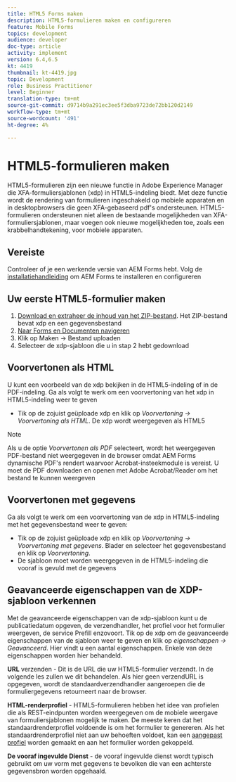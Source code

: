 ```yaml
---
title: HTML5 Forms maken
description: HTML5-formulieren maken en configureren
feature: Mobile Forms
topics: development
audience: developer
doc-type: article
activity: implement
version: 6.4,6.5
kt: 4419
thumbnail: kt-4419.jpg
topic: Development
role: Business Practitioner
level: Beginner
translation-type: tm+mt
source-git-commit: d9714b9a291ec3ee5f3dba9723de72bb120d2149
workflow-type: tm+mt
source-wordcount: '491'
ht-degree: 4%

---
```



# HTML5-formulieren maken

HTML5-formulieren zijn een nieuwe functie in Adobe Experience Manager die XFA-formuliersjablonen (xdp) in HTML5-indeling biedt. Met deze functie wordt de rendering van formulieren ingeschakeld op mobiele apparaten en in desktopbrowsers die geen XFA-gebaseerd pdf&#39;s ondersteunen. HTML5-formulieren ondersteunen niet alleen de bestaande mogelijkheden van XFA-formuliersjablonen, maar voegen ook nieuwe mogelijkheden toe, zoals een krabbelhandtekening, voor mobiele apparaten.

## Vereiste

Controleer of je een werkende versie van AEM Forms hebt. Volg de [installatiehandleiding](https://docs.adobe.com/content/help/en/experience-manager-65/forms/install-aem-forms/osgi-installation/installing-configuring-aem-forms-osgi.html) om AEM Forms te installeren en configureren

## Uw eerste HTML5-formulier maken

1. [Download en extraheer de inhoud van het ZIP-bestand](assets/assets.zip). Het ZIP-bestand bevat xdp en een gegevensbestand
2. [Naar Forms en Documenten navigeren](http://localhost:4502/aem/forms.html/content/dam/formsanddocuments)
3. Klik op Maken -> Bestand uploaden
4. Selecteer de xdp-sjabloon die u in stap 2 hebt gedownload

## Voorvertonen als HTML

U kunt een voorbeeld van de xdp bekijken in de HTML5-indeling of in de PDF-indeling. Ga als volgt te werk om een voorvertoning van het xdp in HTML5-indeling weer te geven

* Tik op de zojuist geüploade xdp en klik op _Voorvertoning -> Voorvertoning als HTML_. De xdp wordt weergegeven als HTML5

>[!NOTE]
>Als u de optie _Voorvertonen als PDF_ selecteert, wordt het weergegeven PDF-bestand niet weergegeven in de browser omdat AEM Forms dynamische PDF&#39;s rendert waarvoor Acrobat-insteekmodule is vereist. U moet de PDF downloaden en openen met Adobe Acrobat/Reader om het bestand te kunnen weergeven


## Voorvertonen met gegevens

Ga als volgt te werk om een voorvertoning van de xdp in HTML5-indeling met het gegevensbestand weer te geven:

* Tik op de zojuist geüploade xdp en klik op _Voorvertoning -> Voorvertoning met gegevens_. Blader en selecteer het gegevensbestand en klik op _Voorvertoning_.
* De sjabloon moet worden weergegeven in de HTML5-indeling die vooraf is gevuld met de gegevens

## Geavanceerde eigenschappen van de XDP-sjabloon verkennen

Met de geavanceerde eigenschappen van de xdp-sjabloon kunt u de publicatiedatum opgeven, de verzendhandler, het profiel voor het formulier weergeven, de service Prefill enzovoort. Tik op de xdp om de geavanceerde eigenschappen van de sjabloon weer te geven en klik op _eigenschappen -> Geavanceerd_. Hier vindt u een aantal eigenschappen. Enkele van deze eigenschappen worden hier behandeld.

**URL**  verzenden - Dit is de URL die uw HTML5-formulier verzendt. In de volgende les zullen we dit behandelen. Als hier geen verzendURL is opgegeven, wordt de standaardverzendhandler aangeroepen die de formuliergegevens retourneert naar de browser.

**HTML-renderprofiel**  - HTML5-formulieren hebben het idee van profielen die als REST-eindpunten worden weergegeven om de mobiele weergave van formuliersjablonen mogelijk te maken. De meeste keren dat het standaardrenderprofiel voldoende is om het formulier te genereren. Als het standaardrenderprofiel niet aan uw behoeften voldoet, kan een [aangepast profiel](https://docs.adobe.com/content/help/en/experience-manager-64/forms/html5-forms/custom-profile.html) worden gemaakt en aan het formulier worden gekoppeld.

**De vooraf ingevulde Dienst**  - de vooraf ingevulde dienst wordt typisch gebruikt om uw vorm met gegevens te bevolken die van een achterste gegevensbron worden opgehaald.


